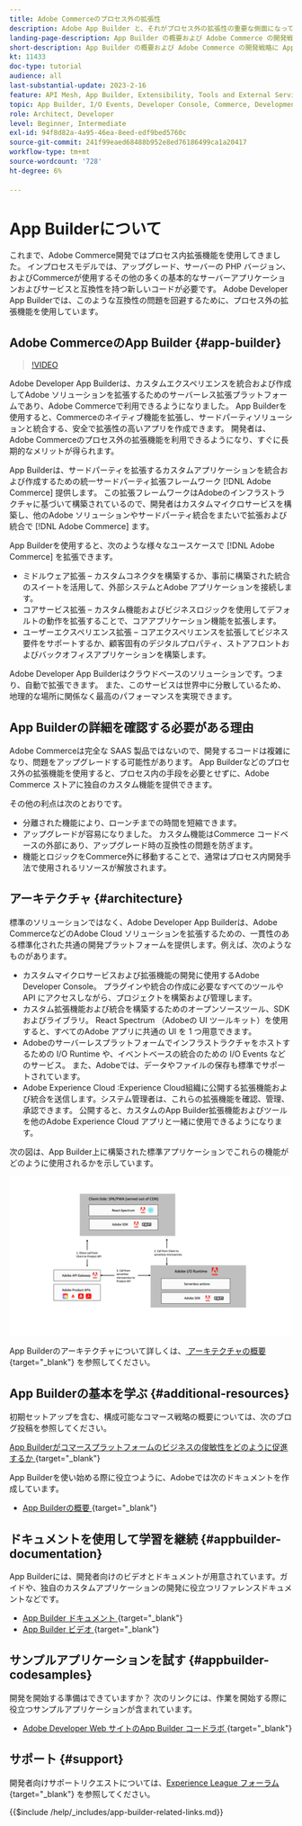 ```yaml
---
title: Adobe Commerceのプロセス外の拡張性
description: Adobe App Builder と、それがプロセス外の拡張性の重要な側面になっている理由について説明します。
landing-page-description: App Builder の概要および Adobe Commerce の開発戦略に App Builder がどのように役立つかを説明します。
short-description: App Builder の概要および Adobe Commerce の開発戦略に App Builder がどのように役立つかを説明します。
kt: 11433
doc-type: tutorial
audience: all
last-substantial-update: 2023-2-16
feature: API Mesh, App Builder, Extensibility, Tools and External Services, Backend Development
topic: App Builder, I/O Events, Developer Console, Commerce, Development, Integrations
role: Architect, Developer
level: Beginner, Intermediate
exl-id: 94f8d82a-4a95-46ea-8eed-edf9bed5760c
source-git-commit: 241f99eaed68488b952e8ed76186499ca1a20417
workflow-type: tm+mt
source-wordcount: '728'
ht-degree: 6%

---
```


# App Builderについて

これまで、Adobe Commerce開発ではプロセス内拡張機能を使用してきました。 インプロセスモデルでは、アップグレード、サーバーの PHP バージョン、およびCommerceが使用するその他の多くの基本的なサーバーアプリケーションおよびサービスと互換性を持つ新しいコードが必要です。 Adobe Developer App Builderでは、このような互換性の問題を回避するために、プロセス外の拡張機能を使用しています。

## Adobe CommerceのApp Builder {#app-builder}

>[!VIDEO](https://video.tv.adobe.com/v/3412839?quality=12&learn=on)

Adobe Developer App Builderは、カスタムエクスペリエンスを統合および作成してAdobe ソリューションを拡張するためのサーバーレス拡張プラットフォームであり、Adobe Commerceで利用できるようになりました。 App Builderを使用すると、Commerceのネイティブ機能を拡張し、サードパーティソリューションと統合する、安全で拡張性の高いアプリを作成できます。 開発者は、Adobe Commerceのプロセス外の拡張機能を利用できるようになり、すぐに長期的なメリットが得られます。

App Builderは、サードパーティを拡張するカスタムアプリケーションを統合および作成するための統一サードパーティ拡張フレームワーク [!DNL Adobe Commerce] 提供します。 この拡張フレームワークはAdobeのインフラストラクチャに基づいて構築されているので、開発者はカスタムマイクロサービスを構築し、他のAdobe ソリューションやサードパーティ統合をまたいで拡張および統合で [!DNL Adobe Commerce] ます。

App Builderを使用すると、次のような様々なユースケースで [!DNL Adobe Commerce] を拡張できます。

* ミドルウェア拡張 – カスタムコネクタを構築するか、事前に構築された統合のスイートを活用して、外部システムとAdobe アプリケーションを接続します。
* コアサービス拡張 – カスタム機能およびビジネスロジックを使用してデフォルトの動作を拡張することで、コアアプリケーション機能を拡張します。
* ユーザーエクスペリエンス拡張 – コアエクスペリエンスを拡張してビジネス要件をサポートするか、顧客固有のデジタルプロパティ、ストアフロントおよびバックオフィスアプリケーションを構築します。

Adobe Developer App Builderはクラウドベースのソリューションです。つまり、自動で拡張できます。 また、このサービスは世界中に分散しているため、地理的な場所に関係なく最高のパフォーマンスを実現できます。

## App Builderの詳細を確認する必要がある理由

Adobe Commerceは完全な SAAS 製品ではないので、開発するコードは複雑になり、問題をアップグレードする可能性があります。 App Builderなどのプロセス外の拡張機能を使用すると、プロセス内の手段を必要とせずに、Adobe Commerce ストアに独自のカスタム機能を提供できます。

その他の利点は次のとおりです。

* 分離された機能により、ローンチまでの時間を短縮できます。
* アップグレードが容易になりました。 カスタム機能はCommerce コードベースの外部にあり、アップグレード時の互換性の問題を防ぎます。
* 機能とロジックをCommerce外に移動することで、通常はプロセス内開発手法で使用されるリソースが解放されます。

## アーキテクチャ {#architecture}

標準のソリューションではなく、Adobe Developer App Builderは、Adobe CommerceなどのAdobe Cloud ソリューションを拡張するための、一貫性のある標準化された共通の開発プラットフォームを提供します。例えば、次のようなものがあります。

* カスタムマイクロサービスおよび拡張機能の開発に使用するAdobe Developer Console。 プラグインや統合の作成に必要なすべてのツールや API にアクセスしながら、プロジェクトを構築および管理します。
* カスタム拡張機能および統合を構築するためのオープンソースツール、SDK およびライブラリ。 React Spectrum （Adobeの UI ツールキット）を使用すると、すべてのAdobe アプリに共通の UI を 1 つ用意できます。
* Adobeのサーバーレスプラットフォームでインフラストラクチャをホストするための I/O Runtime や、イベントベースの統合のための I/O Events などのサービス。 また、Adobeでは、データやファイルの保存も標準でサポートされています。
* Adobe Experience Cloud :Experience Cloud組織に公開する拡張機能および統合を送信します。システム管理者は、これらの拡張機能を確認、管理、承認できます。 公開すると、カスタムのApp Builder拡張機能およびツールを他のAdobe Experience Cloud アプリと一緒に使用できるようになります。

次の図は、App Builder上に構築された標準アプリケーションでこれらの機能がどのように使用されるかを示しています。

![ アーキテクチャ ](/help/assets/app-builder/app-builder-architecture.jpeg)

App Builderのアーキテクチャについて詳しくは、[ アーキテクチャの概要 ](https://developer.adobe.com/app-builder/docs/guides/){target="_blank"} を参照してください。

## App Builderの基本を学ぶ {#additional-resources}

初期セットアップを含む、構成可能なコマース戦略の概要については、次のブログ投稿を参照してください。

[App Builderがコマースプラットフォームのビジネスの俊敏性をどのように促進するか ](https://business.adobe.com/blog/how-to/how-app-builder-helps-you-implement-a-composable-commerce-strategy){target="_blank"}

App Builderを使い始める際に役立つように、Adobeでは次のドキュメントを作成しています。

* [App Builderの概要 ](https://developer.adobe.com/app-builder/docs/getting_started/){target="_blank"}

## ドキュメントを使用して学習を継続 {#appbuilder-documentation}

App Builderには、開発者向けのビデオとドキュメントが用意されています。ガイドや、独自のカスタムアプリケーションの開発に役立つリファレンスドキュメントなどです。

* [App Builder ドキュメント ](https://developer.adobe.com/app-builder/docs/overview/){target="_blank"}
* [App Builder ビデオ ](https://www.youtube.com/playlist?list=PLcVEYUqU7VRfDij-Jbjyw8S8EzW073F_o){target="_blank"}

## サンプルアプリケーションを試す {#appbuilder-codesamples}

開発を開始する準備はできていますか？ 次のリンクには、作業を開始する際に役立つサンプルアプリケーションが含まれています。

* [Adobe Developer Web サイトのApp Builder コードラボ ](https://developer.adobe.com/app-builder/docs/resources/){target="_blank"}

## サポート {#support}

開発者向けサポートリクエストについては、[Experience League フォーラム ](https://experienceleaguecommunities.adobe.com/t5/app-builder/ct-p/project-firefly?profile.language=ja){target="_blank"} を参照してください。

{{$include /help/_includes/app-builder-related-links.md}}
